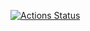 [![Actions Status](https://github.com/rawleyfowler/Raku-Cpp-Example/actions/workflows/test.yml/badge.svg)](https://github.com/rawleyfowler/Raku-Cpp-Example/actions)



